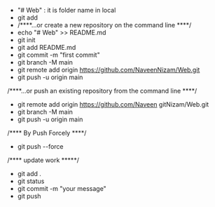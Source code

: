 - "# Web" :  it is folder name in  local
- git add 
- /****…or create a new repository on the command line ****/
- echo "# Web" >> README.md
- git init
- git add README.md
- git commit -m "first commit"
- git branch -M main
- git remote add origin https://github.com/NaveenNizam/Web.git
- git push -u origin main


/****…or push an existing repository from the command line ****/
- git remote add origin https://github.com/Naveen gitNizam/Web.git
- git branch -M main
- git push -u origin main

/**** By Push Forcely ****/
- git push --force <repository url>


/**** update work *****/
- git add .
- git status
- git commit -m "your message"
- git push

